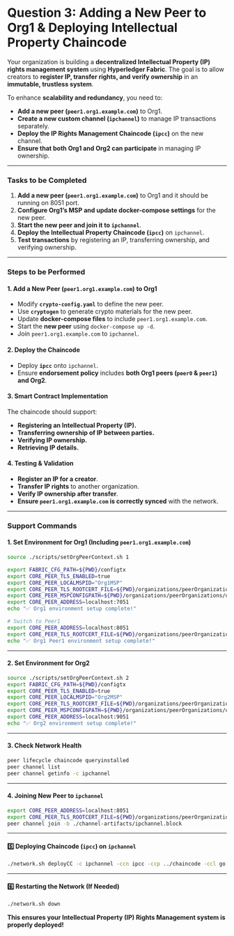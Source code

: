 # Question 3: Adding a New Peer to Org1 & Deploying Intellectual Property Chaincode

Your organization is building a **decentralized Intellectual Property (IP) rights management system** using **Hyperledger Fabric**. The goal is to allow creators to **register IP, transfer rights, and verify ownership** in an **immutable, trustless system**.

To enhance **scalability and redundancy**, you need to:

* **Add a new peer (`peer1.org1.example.com`)** to Org1.
* **Create a new custom channel (`ipchannel`)** to manage IP transactions separately.
* **Deploy the IP Rights Management Chaincode (`ipcc`)** on the new channel.
* **Ensure that both Org1 and Org2 can participate** in managing IP ownership.

***

### **Tasks to be Completed**

1. **Add a new peer (`peer1.org1.example.com`)** to Org1 and it should be running on 8051 port.
2. **Configure Org1’s MSP and update docker-compose settings** for the new peer.
3. **Start the new peer and join it to `ipchannel`**.
4. **Deploy the Intellectual Property Chaincode (`ipcc`)** on `ipchannel`.
5. **Test transactions** by registering an IP, transferring ownership, and verifying ownership.

***

### **Steps to be Performed**

#### **1. Add a New Peer (`peer1.org1.example.com`) to Org1**

* Modify **`crypto-config.yaml`** to define the new peer.
* Use **`cryptogen`** to generate crypto materials for the new peer.
* Update **docker-compose files** to include `peer1.org1.example.com`.
* Start the **new peer** using `docker-compose up -d`.
* Join `peer1.org1.example.com` to `ipchannel`.

#### **2. Deploy the Chaincode**

* Deploy **`ipcc`** onto `ipchannel`.
* Ensure **endorsement policy** includes **both Org1 peers (`peer0` & `peer1`) and Org2**.

#### **3. Smart Contract Implementation**

The chaincode should support:

* **Registering an Intellectual Property (IP).**
* **Transferring ownership of IP between parties.**
* **Verifying IP ownership.**
* **Retrieving IP details.**

#### **4. Testing & Validation**

* **Register an IP for a creator**.
* **Transfer IP rights** to another organization.
* **Verify IP ownership after transfer**.
* **Ensure `peer1.org1.example.com` is correctly synced** with the network.

***

### **Support Commands**

#### **1. Set Environment for Org1 (Including `peer1.org1.example.com`)**

```bash
source ./scripts/setOrgPeerContext.sh 1

export FABRIC_CFG_PATH=${PWD}/configtx
export CORE_PEER_TLS_ENABLED=true
export CORE_PEER_LOCALMSPID="Org1MSP"
export CORE_PEER_TLS_ROOTCERT_FILE=${PWD}/organizations/peerOrganizations/org1.example.com/peers/peer0.org1.example.com/tls/ca.crt
export CORE_PEER_MSPCONFIGPATH=${PWD}/organizations/peerOrganizations/org1.example.com/users/Admin@org1.example.com/msp
export CORE_PEER_ADDRESS=localhost:7051
echo "✅ Org1 environment setup complete!"

# Switch to Peer1
export CORE_PEER_ADDRESS=localhost:8051
export CORE_PEER_TLS_ROOTCERT_FILE=${PWD}/organizations/peerOrganizations/org1.example.com/peers/peer1.org1.example.com/tls/ca.crt
echo "✅ Org1 Peer1 environment setup complete!"
```

***

#### **2. Set Environment for Org2**

```bash
source ./scripts/setOrgPeerContext.sh 2
export FABRIC_CFG_PATH=${PWD}/configtx
export CORE_PEER_TLS_ENABLED=true
export CORE_PEER_LOCALMSPID="Org2MSP"
export CORE_PEER_TLS_ROOTCERT_FILE=${PWD}/organizations/peerOrganizations/org2.example.com/peers/peer0.org2.example.com/tls/ca.crt
export CORE_PEER_MSPCONFIGPATH=${PWD}/organizations/peerOrganizations/org2.example.com/users/Admin@org2.example.com/msp
export CORE_PEER_ADDRESS=localhost:9051
echo "✅ Org2 environment setup complete!"
```

***

#### **3. Check Network Health**

```bash
peer lifecycle chaincode queryinstalled
peer channel list
peer channel getinfo -c ipchannel
```

***

#### **4. Joining New Peer to `ipchannel`**

```bash
export CORE_PEER_ADDRESS=localhost:8051
export CORE_PEER_TLS_ROOTCERT_FILE=${PWD}/organizations/peerOrganizations/org1.example.com/peers/peer1.org1.example.com/tls/ca.crt
peer channel join -b ./channel-artifacts/ipchannel.block
```

***

#### **5️⃣ Deploying Chaincode (`ipcc`) on `ipchannel`**

```bash
./network.sh deployCC -c ipchannel -ccn ipcc -ccp ../chaincode -ccl go
```

***

#### **6️⃣ Restarting the Network (If Needed)**

```bash
./network.sh down
```

**This ensures your Intellectual Property (IP) Rights Management system is properly deployed!**&#x20;
